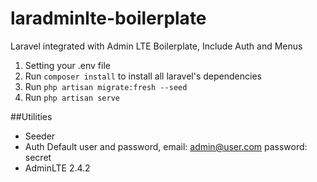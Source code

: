 # laradminlte-boilerplate
Laravel integrated with Admin LTE Boilerplate, Include Auth and Menus

1. Setting your .env file
2. Run `composer install` to install all laravel's dependencies
3. Run `php artisan migrate:fresh --seed`
4. Run `php artisan serve`

##Utilities

- Seeder
- Auth
Default user and password, email: admin@user.com password: secret
- AdminLTE 2.4.2
